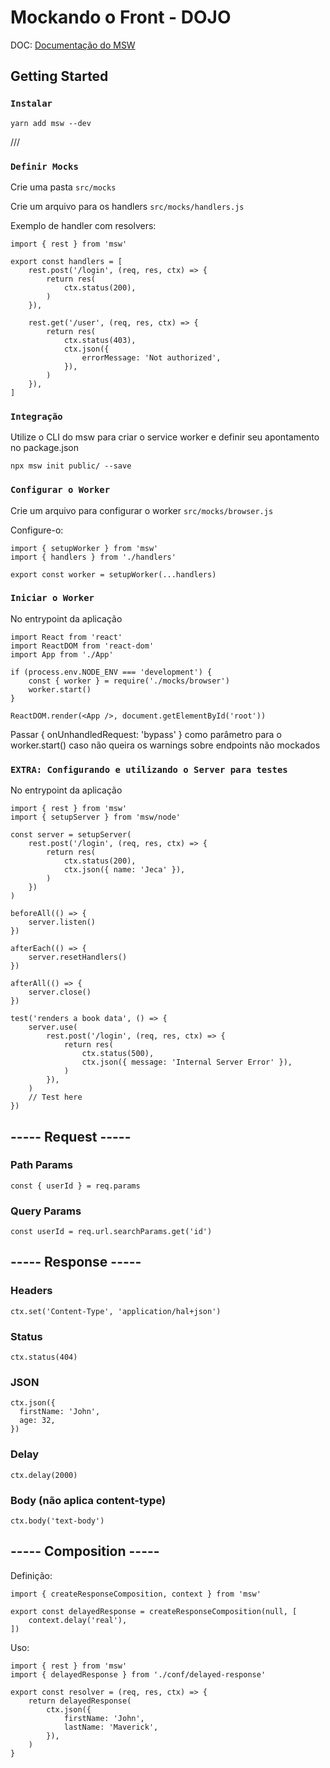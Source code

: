 # Mockando o Front - DOJO

DOC: [Documentação do MSW](https://mswjs.io/docs/getting-started)

## Getting Started

### `Instalar`

    yarn add msw --dev

///

### `Definir Mocks`

Crie uma pasta `src/mocks`

Crie um arquivo para os handlers `src/mocks/handlers.js`

Exemplo de handler com resolvers:

    import { rest } from 'msw'

    export const handlers = [
        rest.post('/login', (req, res, ctx) => {
            return res(
                ctx.status(200),
            )
        }),

        rest.get('/user', (req, res, ctx) => {
            return res(
                ctx.status(403),
                ctx.json({
                    errorMessage: 'Not authorized',
                }),
            )
        }),
    ]

### `Integração`

Utilize o CLI do msw para criar o service worker e definir seu apontamento no package.json

    npx msw init public/ --save

### `Configurar o Worker`

Crie um arquivo para configurar o worker `src/mocks/browser.js`

Configure-o:

    import { setupWorker } from 'msw'
    import { handlers } from './handlers'

    export const worker = setupWorker(...handlers)

### `Iniciar o Worker`

No entrypoint da aplicação

    import React from 'react'
    import ReactDOM from 'react-dom'
    import App from './App'

    if (process.env.NODE_ENV === 'development') {
        const { worker } = require('./mocks/browser')
        worker.start()
    }

    ReactDOM.render(<App />, document.getElementById('root'))

Passar { onUnhandledRequest: 'bypass' } como parâmetro para o worker.start() caso não queira os warnings sobre endpoints não mockados

### `EXTRA: Configurando e utilizando o Server para testes`

No entrypoint da aplicação

    import { rest } from 'msw'
    import { setupServer } from 'msw/node'

    const server = setupServer(
        rest.post('/login', (req, res, ctx) => {
            return res(
                ctx.status(200),
                ctx.json({ name: 'Jeca' }),
            )
        })
    )

    beforeAll(() => {
        server.listen()
    })

    afterEach(() => {
        server.resetHandlers()
    })

    afterAll(() => {
        server.close()
    })

    test('renders a book data', () => {
        server.use(
            rest.post('/login', (req, res, ctx) => {
                return res(
                    ctx.status(500),
                    ctx.json({ message: 'Internal Server Error' }),
                )
            }),
        )
        // Test here
    })

## ----- Request -----

### Path Params

    const { userId } = req.params

### Query Params

    const userId = req.url.searchParams.get('id')

## ----- Response -----

### Headers

    ctx.set('Content-Type', 'application/hal+json')

### Status

    ctx.status(404)

### JSON

    ctx.json({
      firstName: 'John',
      age: 32,
    })

### Delay

    ctx.delay(2000)

### Body (não aplica content-type)

    ctx.body('text-body')

## ----- Composition -----

Definição:

    import { createResponseComposition, context } from 'msw'

    export const delayedResponse = createResponseComposition(null, [
        context.delay('real'),
    ])

Uso:

    import { rest } from 'msw'
    import { delayedResponse } from './conf/delayed-response'

    export const resolver = (req, res, ctx) => {
        return delayedResponse(
            ctx.json({
                firstName: 'John',
                lastName: 'Maverick',
            }),
        )
    }
